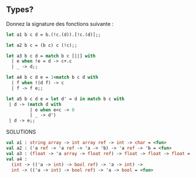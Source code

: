 ## Types?
Donnez la signature des fonctions suivante :
```ocaml
let a1 b c d = b.(!c.(d)).[!c.(d)];;
``` 
```ocaml
let a2 b c = (b c) c (!c);;
```
```ocaml
let a3 b c d = match b c [||] with
  | e when !e = d -> c+.c
  | _ -> d;;
``` 
```ocaml
let a4 b c d e = 1<match b c d with
  | f when !(d f) -> c
  | f -> f e;;
```
```ocaml
let a5 b c d e = let d' = d in match b c with
 | d -> (match d with 
		 | e when e<c -> 0
		 | _ -> d')
 | d -> e;;
```


SOLUTIONS
```ocaml
val a1 : string array -> int array ref -> int -> char = <fun>  
val a2 : ('a ref -> 'a ref -> 'a -> 'b) -> 'a ref -> 'b = <fun>
val a3 : (float -> 'a array -> float ref) -> float -> float -> float = <fun>  
val a4 :
  (int -> (('a -> int) -> bool ref) -> 'a -> int) ->
  int -> (('a -> int) -> bool ref) -> 'a -> bool = <fun>
```
<!--stackedit_data:
eyJoaXN0b3J5IjpbLTExMzE5ODkwNTUsLTEwOTQ0NDQxNjIsLT
IxMTkyMzU0NTQsMTIyMTIyMzg3NiwtMTAwMzQwOTQ2Ml19
-->